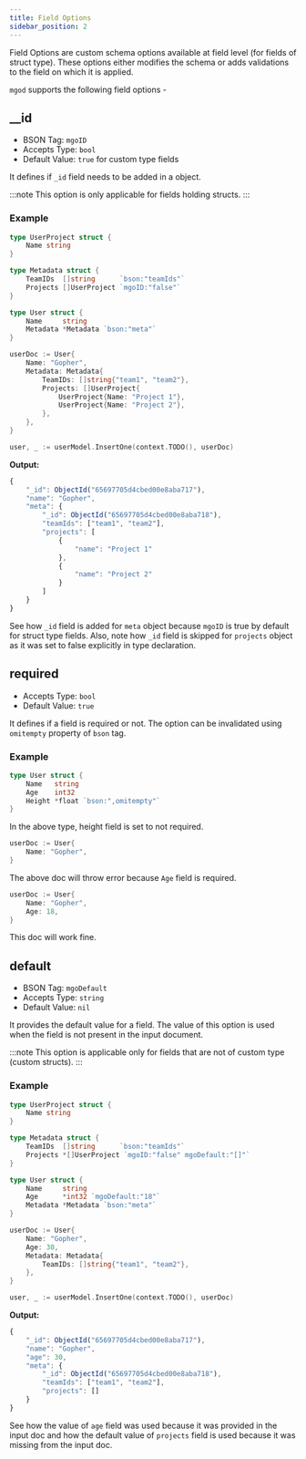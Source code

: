 ```yaml
---
title: Field Options
sidebar_position: 2
---
```


Field Options are custom schema options available at field level (for fields of struct type). These options either modifies the schema or adds validations to the field on which it is applied.

`mgod` supports the following field options -

## \_\_id

- BSON Tag: `mgoID`
- Accepts Type: `bool`
- Default Value: `true` for custom type fields

It defines if `_id` field needs to be added in a object.

:::note
This option is only applicable for fields holding structs.
:::

### Example

```go
type UserProject struct {
	Name string
}

type Metadata struct {
	TeamIDs  []string      `bson:"teamIds"`
	Projects []UserProject `mgoID:"false"`
}

type User struct {
	Name     string
	Metadata *Metadata `bson:"meta"`
}

userDoc := User{
	Name: "Gopher",
	Metadata: Metadata{
		TeamIDs: []string{"team1", "team2"},
		Projects: []UserProject{
			UserProject{Name: "Project 1"},
			UserProject{Name: "Project 2"},
		},
	},
}

user, _ := userModel.InsertOne(context.TODO(), userDoc)
```

**Output:**

```js
{
	"_id": ObjectId("65697705d4cbed00e8aba717"),
	"name": "Gopher",
	"meta": {
		"_id": ObjectId("65697705d4cbed00e8aba718"),
		"teamIds": ["team1", "team2"],
		"projects": [
			{
				"name": "Project 1"
			},
			{
				"name": "Project 2"
			}
		]
	}
}
```

See how `_id` field is added for `meta` object because `mgoID` is true by default for struct type fields. Also, note how `_id` field is skipped for `projects` object as it was set to false explicitly in type declaration.

## required

- Accepts Type: `bool`
- Default Value: `true`

It defines if a field is required or not. The option can be invalidated using `omitempty` property of `bson` tag.

### Example

```go
type User struct {
	Name   string
	Age    int32
	Height *float `bson:",omitempty"`
}
```

In the above type, height field is set to not required.

```go
userDoc := User{
	Name: "Gopher",
}
```

The above doc will throw error because `Age` field is required.

```go
userDoc := User{
	Name: "Gopher",
	Age: 18,
}
```

This doc will work fine.

## default

- BSON Tag: `mgoDefault`
- Accepts Type: `string`
- Default Value: `nil`

It provides the default value for a field. The value of this option is used when the field is not present in the input document.

:::note
This option is applicable only for fields that are not of custom type (custom structs).
:::

### Example

```go
type UserProject struct {
	Name string
}

type Metadata struct {
	TeamIDs  []string      `bson:"teamIds"`
	Projects *[]UserProject `mgoID:"false" mgoDefault:"[]"`
}

type User struct {
	Name     string
	Age      *int32 `mgoDefault:"18"`
	Metadata *Metadata `bson:"meta"`
}

userDoc := User{
	Name: "Gopher",
	Age: 30,
	Metadata: Metadata{
		TeamIDs: []string{"team1", "team2"},
	},
}

user, _ := userModel.InsertOne(context.TODO(), userDoc)
```

**Output:**

```js
{
	"_id": ObjectId("65697705d4cbed00e8aba717"),
	"name": "Gopher",
	"age": 30,
	"meta": {
		"_id": ObjectId("65697705d4cbed00e8aba718"),
		"teamIds": ["team1", "team2"],
		"projects": []
	}
}
```

See how the value of `age` field was used because it was provided in the input doc and how the default value of `projects` field is used because it was missing from the input doc.
